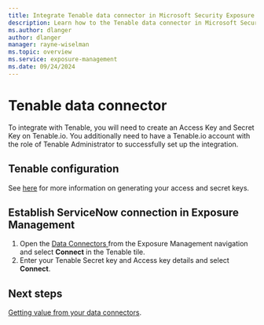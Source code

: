 ```yaml
---
title: Integrate Tenable data connector in Microsoft Security Exposure Management
description: Learn how to the Tenable data connector in Microsoft Security Exposure Management.
ms.author: dlanger
author: dlanger
manager: rayne-wiselman
ms.topic: overview
ms.service: exposure-management
ms.date: 09/24/2024
---
```


# Tenable data connector 

To integrate with Tenable, you will need to create an Access Key and Secret Key on Tenable.io. You additionally need to have a Tenable.io account with the role of Tenable Administrator to successfully set up the integration.

## Tenable configuration

See [here](https://docs.tenable.com/tenableio/Content/Platform/Settings/MyAccount/GenerateAPIKey.htm) for more information on generating your access and secret keys.

## Establish ServiceNow connection in Exposure Management

1. Open the [Data Connectors ](https://security.microsoft.com/exposure-data-connectors) from the Exposure Management navigation and select **Connect** in the Tenable tile.
1. Enter your Tenable Secret key and Access key details and select **Connect**.

## Next steps

[Getting value from your data connectors](leverage-data-connectors.md).

